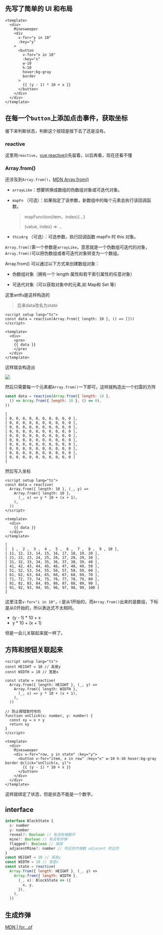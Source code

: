 ## 先写了简单的 UI 和布局

```vue
<template>
  <div>
    Minesweeper
    <div
      v-for="y in 10"
      :key="y"
    >
      <button
        v-for="x in 10"
        :key="x"
        w-10
        h-10
        hover:bg-gray
        border
      >
        {{ (y - 1) * 10 + x }}
      </button>
    </div>
  </div>
</template>

```

## 在每一个`button`上添加点击事件，获取坐标

接下来判断状态，判断这个按钮是按下去了还是没有。

### reactive

这里用`reactive`，[vue reactive()](https://staging-cn.vuejs.org/api/reactivity-core.html#reactive)先留着，以后再看，现在还看不懂

### Array.from()

还涉及到`Array.from()`，[MDN Array.from()](https://developer.mozilla.org/zh-CN/docs/Web/JavaScript/Reference/Global_Objects/Array/from)

+ `arrayLike`：想要转换成数组的伪数组对象或可迭代对象。

+ `mapFn` （可选）：如果指定了该参数，新数组中的每个元素会执行该回调函数。

  > mapFunction(item，index){...}
  >
  > (value, index) => ...

+ `thisArg` （可选）：可选参数，执行回调函数 mapFn 时 this 对象。

`Array.from()`第一个参数是`arrayLike`，意思就是一个伪数组可迭代的对象，`Array.from()`可以把伪数组或者可迭代对象转变为一个数组。

Array.from() 可以通过以下方式来创建数组对象：

- 伪数组对象（拥有一个 length 属性和若干索引属性的任意对象）

- 可迭代对象（可以获取对象中的元素,如 Map和 Set 等）

这里antfu是这样构造的

> 后来data改名为state

```vue
<script setup lang="ts">
const data = reactive(Array.from({ length: 10 }, () => []))
</script>

<template>
  <div>
    <pre>
    {{ data }}
    </pre>
  </div>
</template>

```

这样就会构造出

![](D:\personal\study\1-编程\4-项目\minesweeper\minesweeper\public\notesImg\ArrayFrom.jpg)

然后只需要每一个元素都`Array.from()`一下即可，这样就构造出一个扫雷的方阵

```js
const data = reactive(Array.from({ length: 10 },
  () => Array.from({ length: 10 }, () => 0),
))
```

```
[
[ 0, 0, 0, 0, 0, 0, 0, 0, 0, 0 ],
[ 0, 0, 0, 0, 0, 0, 0, 0, 0, 0 ],
[ 0, 0, 0, 0, 0, 0, 0, 0, 0, 0 ],
[ 0, 0, 0, 0, 0, 0, 0, 0, 0, 0 ],
[ 0, 0, 0, 0, 0, 0, 0, 0, 0, 0 ],
[ 0, 0, 0, 0, 0, 0, 0, 0, 0, 0 ],
[ 0, 0, 0, 0, 0, 0, 0, 0, 0, 0 ],
[ 0, 0, 0, 0, 0, 0, 0, 0, 0, 0 ],
[ 0, 0, 0, 0, 0, 0, 0, 0, 0, 0 ],
[ 0, 0, 0, 0, 0, 0, 0, 0, 0, 0 ]
]
```

然后写入坐标

```vue
<script setup lang="ts">
const data = reactive(
  Array.from({ length: 10 }, (_, y) =>
    Array.from({ length: 10 },
      (_, x) => y * 10 + (x + 1),
    ),
  ))
</script>

<template>
  <div>
    {{ data }}
  </div>
</template>

```

```
[ 
[  1 ,  2 ,  3 ,  4 ,  5 ,  6 ,  7 ,  8 ,  9 , 10 ],
[ 11, 12, 13, 14, 15, 16, 17, 18, 19, 20 ],
[ 21, 22, 23, 24, 25, 26, 27, 28, 29, 30 ],
[ 31, 32, 33, 34, 35, 36, 37, 38, 39, 40 ],
[ 41, 42, 43, 44, 45, 46, 47, 48, 49, 50 ],
[ 51, 52, 53, 54, 55, 56, 57, 58, 59, 60 ],
[ 61, 62, 63, 64, 65, 66, 67, 68, 69, 70 ],
[ 71, 72, 73, 74, 75, 76, 77, 78, 79, 80 ],
[ 81, 82, 83, 84, 85, 86, 87, 88, 89, 90 ],
[ 91, 92, 93, 94, 95, 96, 97, 98, 99, 100 ]
]
```

这里注意`v-for="i in 10"`，i 是从1开始的，而`Array.from()`出来的是数组，下标是从0开始的，所以表达式不太相同。

- (y - 1) * 10 + x
- y * 10 + (x + 1)

但是一会儿关联起来就一样了。

## 方阵和按钮关联起来

```vue
<script setup lang="ts">
const HEIGHT = 10 // 高是y
const WIDTH = 10 // 宽是x

const state = reactive(
  Array.from({ length: HEIGHT }, (_, y) =>
    Array.from({ length: WIDTH },
      (_, x) => y * 10 + (x + 1),
    ),
  ))

// 防止报错暂时写的
function onClick(x: number, y: number) {
  const xy = x + y
  return xy
}
</script>

<template>
  <div>
    Minesweeper
    <div v-for="row, y in state" :key="y">
      <button v-for="item, x in row" :key="x" w-10 h-10 hover:bg-gray border @click="onClick(x, y)">
        {{ (y - 1) * 10 + x }}
      </button>
    </div>
  </div>
</template>
```

这样就绑定了状态，但是状态不能是一个数字。

## interface

```js
interface BlockState {
  x: number
  y: number
  reveal?: Boolean // 有没有被翻开
  mine?: Boolean // 有没有炸弹
  flagged?: Boolean // 插旗
  adjacentMine?: number // 附近的炸弹数 adjacent 附近的
}
const HEIGHT = 10 // 高是y
const WIDTH = 10 // 宽是x
const state = reactive(
  Array.from({ length: HEIGHT }, (_, y) =>
    Array.from({ length: WIDTH },
      (_, x): BlockState => ({
        x, y,
      }),
    ),
  ))
```



## 生成炸弹

[MDN | for...of](https://developer.mozilla.org/zh-CN/docs/Web/JavaScript/Reference/Statements/for...of)









